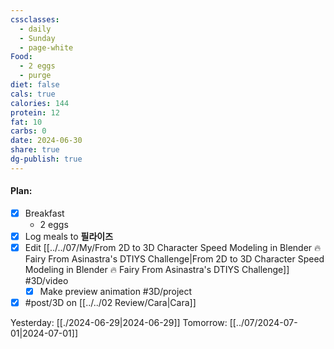 ```yaml
---
cssclasses:
  - daily
  - Sunday
  - page-white
Food:
  - 2 eggs
  - purge
diet: false
cals: true
calories: 144
protein: 12
fat: 10
carbs: 0
date: 2024-06-30
share: true
dg-publish: true
---
```

#### Plan:
- [x] Breakfast
	- 2 eggs
- [x] Log meals to **필라이즈**
- [x] Edit [[../../07/My/From 2D to 3D Character Speed Modeling in Blender 🔥 Fairy From Asinastra's DTIYS Challenge|From 2D to 3D Character Speed Modeling in Blender 🔥 Fairy From Asinastra's DTIYS Challenge]]  #3D/video
	- [x] Make preview animation #3D/project
- [x] #post/3D on [[../../02 Review/Cara|Cara]]

Yesterday: [[./2024-06-29|2024-06-29]]
Tomorrow: [[../07/2024-07-01|2024-07-01]]